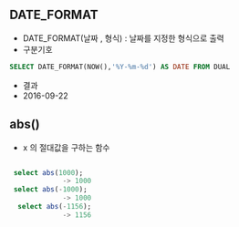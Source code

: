 ## DATE_FORMAT
  - DATE_FORMAT(날짜 , 형식) : 날짜를 지정한 형식으로 출력
  - 구분기호
````sql 
SELECT DATE_FORMAT(NOW(),'%Y-%m-%d') AS DATE FROM DUAL
````
  -  결과 
  -  2016-09-22

## abs()
 - x 의 절대값을 구하는 함수
````sql

 select abs(1000);
             -> 1000
 select abs(-1000);
             -> 1000
  select abs(-1156);
             -> 1156
````

